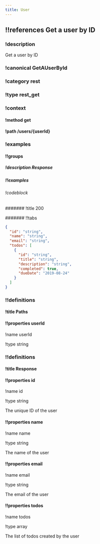 ```yaml
---
title: User
---
```

## !!references Get a user by ID

### !description


Get a user by ID


### !canonical GetAUserById

### !category rest

### !type rest_get

### !context

#### !method get

#### !path /users/{userId}

### !examples

#### !!groups

##### !description Response

##### !!examples

###### !codeblock

####### !title 200

####### !!tabs

```json !code json
{
  "id": "string",
  "name": "string",
  "email": "string",
  "todos": [
    {
      "id": "string",
      "title": "string",
      "description": "string",
      "completed": true,
      "dueDate": "2019-08-24"
    }
  ]
}
```

### !!definitions

#### !title Paths

#### !!properties userId

!name userId

!type string



### !!definitions

#### !title Response

#### !!properties id

!name id

!type string

The unique ID of the user

#### !!properties name

!name name

!type string

The name of the user

#### !!properties email

!name email

!type string

The email of the user

#### !!properties todos

!name todos

!type array

The list of todos created by the user
